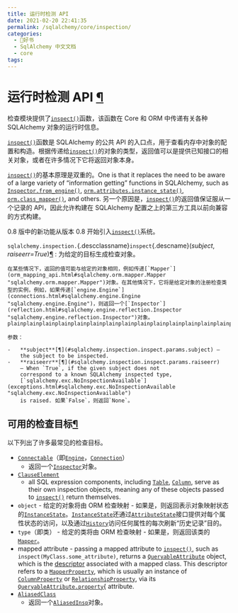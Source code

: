 ```yaml
---
title: 运行时检测 API
date: 2021-02-20 22:41:35
permalink: /sqlalchemy/core/inspection/
categories:
  - 📖好书
  - SqlAlchemy 中文文档
  - core
tags:
---
```

运行时检测 API [¶](#module-sqlalchemy.inspection "Permalink to this headline")
=============================================================================

检查模块提供了[`inspect()`](#sqlalchemy.inspection.inspect "sqlalchemy.inspection.inspect")函数，该函数在 Core 和 ORM 中传递有关各种 SQLAlchemy 对象的运行时信息。

[`inspect()`](#sqlalchemy.inspection.inspect "sqlalchemy.inspection.inspect")函数是 SQLAlchemy 的公共 API 的入口点，用于查看内存中对象的配置和构造。根据传递给[`inspect()`](#sqlalchemy.inspection.inspect "sqlalchemy.inspection.inspect")的对象的类型，返回值可以是提供已知接口的相关对象，或者在许多情况下它将返回对象本身。

[`inspect()`](#sqlalchemy.inspection.inspect "sqlalchemy.inspection.inspect")的基本原理是双重的。One
is that it replaces the need to be aware of a large variety of
“information getting” functions in SQLAlchemy, such as
[`Inspector.from_engine()`](reflection.html#sqlalchemy.engine.reflection.Inspector.from_engine "sqlalchemy.engine.reflection.Inspector.from_engine"),
[`orm.attributes.instance_state()`](orm_session_api.html#sqlalchemy.orm.attributes.instance_state "sqlalchemy.orm.attributes.instance_state"),
[`orm.class_mapper()`](orm_mapping_api.html#sqlalchemy.orm.class_mapper "sqlalchemy.orm.class_mapper"),
and others. 另一个原因是，[`inspect()`](#sqlalchemy.inspection.inspect "sqlalchemy.inspection.inspect")的返回值保证服从一个记录的 API，因此允许构建在 SQLAlchemy 配置之上的第三方工具以前向兼容的方式构建。

0.8 版中的新功能从版本 0.8 开始引入[`inspect()`](#sqlalchemy.inspection.inspect "sqlalchemy.inspection.inspect")系统。

 `sqlalchemy.inspection.`{.descclassname}`inspect`{.descname}(*subject*, *raiseerr=True*)[¶](#sqlalchemy.inspection.inspect "Permalink to this definition")
:   为给定的目标生成检查对象。

    在某些情况下，返回的值可能与给定的对象相同，例如传递[`Mapper`](orm_mapping_api.html#sqlalchemy.orm.mapper.Mapper "sqlalchemy.orm.mapper.Mapper")对象。在其他情况下，它将是给定对象的注册检查类型的实例，例如，如果传递[`engine.Engine`](connections.html#sqlalchemy.engine.Engine "sqlalchemy.engine.Engine")，则返回一个[`Inspector`](reflection.html#sqlalchemy.engine.reflection.Inspector "sqlalchemy.engine.reflection.Inspector")对象。plainplainplainplainplainplainplainplainplainplainplainplainplainplainplainplainplainplainplainplainplainplainplainplainplainplainplainplainplainplainplainplainplainplainplainplainplainplainplainplainplainplainplainplainplainplainplainplainplainplainplainplainplainplainplainplainplainplainplainplain

    参数：

    -   **subject**[¶](#sqlalchemy.inspection.inspect.params.subject) –
        the subject to be inspected.
    -   **raiseerr**[¶](#sqlalchemy.inspection.inspect.params.raiseerr)
        – When `True`, if the given subject does not
        correspond to a known SQLAlchemy inspected type,
        [`sqlalchemy.exc.NoInspectionAvailable`](exceptions.html#sqlalchemy.exc.NoInspectionAvailable "sqlalchemy.exc.NoInspectionAvailable")
        is raised. 如果`False`，则返回`None`。

可用的检查目标[¶](#available-inspection-targets "Permalink to this headline")
-----------------------------------------------------------------------------

以下列出了许多最常见的检查目标。

-   [`Connectable`](connections.html#sqlalchemy.engine.Connectable "sqlalchemy.engine.Connectable")（即[`Engine`](connections.html#sqlalchemy.engine.Engine "sqlalchemy.engine.Engine")，[`Connection`](connections.html#sqlalchemy.engine.Connection "sqlalchemy.engine.Connection")）
    - 返回一个[`Inspector`](reflection.html#sqlalchemy.engine.reflection.Inspector "sqlalchemy.engine.reflection.Inspector")对象。
-   [`ClauseElement`](sqlelement.html#sqlalchemy.sql.expression.ClauseElement "sqlalchemy.sql.expression.ClauseElement")
    - all SQL expression components, including [`Table`](metadata.html#sqlalchemy.schema.Table "sqlalchemy.schema.Table"),
    [`Column`](metadata.html#sqlalchemy.schema.Column "sqlalchemy.schema.Column"),
    serve as their own inspection objects, meaning any of these objects
    passed to [`inspect()`](#sqlalchemy.inspection.inspect "sqlalchemy.inspection.inspect")
    return themselves.
-   `object` - 给定的对象将由 ORM 检查映射 -
    如果是，则返回表示对象映射状态的[`InstanceState`](orm_internals.html#sqlalchemy.orm.state.InstanceState "sqlalchemy.orm.state.InstanceState")。[`InstanceState`](orm_internals.html#sqlalchemy.orm.state.InstanceState "sqlalchemy.orm.state.InstanceState")还通过[`AttributeState`](orm_internals.html#sqlalchemy.orm.state.AttributeState "sqlalchemy.orm.state.AttributeState")接口提供对每个属性状态的访问，以及通过[`History`](orm_session_api.html#sqlalchemy.orm.attributes.History "sqlalchemy.orm.attributes.History")访问任何属性的每次刷新“历史记录”目的。
-   `type`（即类） - 给定的类将由 ORM 检查映射 -
    如果是，则返回该类的[`Mapper`](orm_mapping_api.html#sqlalchemy.orm.mapper.Mapper "sqlalchemy.orm.mapper.Mapper")。
-   mapped attribute - passing a mapped attribute to [`inspect()`](#sqlalchemy.inspection.inspect "sqlalchemy.inspection.inspect"),
    such as `inspect(MyClass.some_attribute)`,
    returns a [`QueryableAttribute`](orm_internals.html#sqlalchemy.orm.attributes.QueryableAttribute "sqlalchemy.orm.attributes.QueryableAttribute")
    object, which is the [descriptor](glossary.html#term-descriptor)
    associated with a mapped class. This descriptor refers to a
    [`MapperProperty`](orm_internals.html#sqlalchemy.orm.interfaces.MapperProperty "sqlalchemy.orm.interfaces.MapperProperty"),
    which is usually an instance of [`ColumnProperty`](orm_internals.html#sqlalchemy.orm.properties.ColumnProperty "sqlalchemy.orm.properties.ColumnProperty")
    or [`RelationshipProperty`](orm_internals.html#sqlalchemy.orm.properties.RelationshipProperty "sqlalchemy.orm.properties.RelationshipProperty"),
    via its [`QueryableAttribute.property`{](orm_internals.html#sqlalchemy.orm.attributes.QueryableAttribute.property "sqlalchemy.orm.attributes.QueryableAttribute.property")
    attribute.
-   [`AliasedClass`](orm_query.html#sqlalchemy.orm.util.AliasedClass "sqlalchemy.orm.util.AliasedClass")
    - 返回一个[`AliasedInsp`](orm_query.html#sqlalchemy.orm.util.AliasedInsp "sqlalchemy.orm.util.AliasedInsp")对象。

